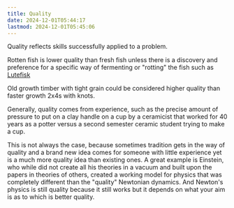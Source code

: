 ```yaml
---
title: Quality
date: 2024-12-01T05:44:17
lastmod: 2024-12-01T05:45:06
---
```


Quality reflects skills successfully applied to a problem.

Rotten fish is lower quality than fresh fish unless there is a discovery and preference for a specific way of fermenting or "rotting" the fish such as [Lutefisk](https://en.m.wikipedia.org/wiki/Lutefisk)

Old growth timber with tight grain could be considered higher quality than faster growth 2x4s with knots.

Generally, quality comes from experience, such as the precise amount of pressure to put on a clay handle on a cup by a ceramicist that worked for 40 years as a potter versus a second semester ceramic student trying to make a cup.

This is not always the case, because sometimes tradition gets in the way of quality and a brand new idea comes for someone with little experience yet is a much more quality idea than existing ones. A great example is Einstein, who while did not create all his theories in a vacuum and built upon the papers in theories of others, created a working model for physics that was completely different than the "quality" Newtonian dynamics. And Newton's physics is still quality because it still works but it depends on what your aim is as to which is better quality.
